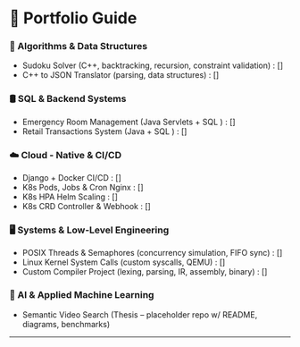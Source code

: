 # 💼 Portfolio Guide

### 🧩 Algorithms & Data Structures
  * Sudoku Solver (C++, backtracking, recursion, constraint validation) : []
  * C++ to JSON Translator (parsing, data structures) : []

### 🛢️ SQL & Backend Systems
  * Emergency Room Management (Java Servlets + SQL ) : []
  * Retail Transactions System (Java + SQL ) : []

### ☁️ Cloud - Native & CI/CD 
  * Django + Docker CI/CD : []
  * K8s Pods, Jobs & Cron Nginx : []
  * K8s HPA Helm Scaling : []
  * K8s CRD Controller & Webhook : []

### 🖥️ Systems & Low-Level Engineering
  * POSIX Threads & Semaphores (concurrency simulation, FIFO sync) : []
  * Linux Kernel System Calls (custom syscalls, QEMU) : []
  * Custom Compiler Project (lexing, parsing, IR, assembly, binary) : []

### 🤖 AI & Applied Machine Learning
  * Semantic Video Search (Thesis – placeholder repo w/ README, diagrams, benchmarks)

---

